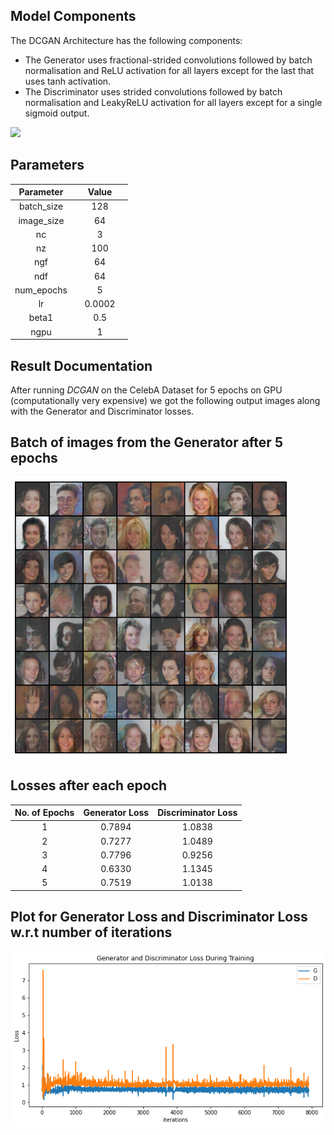 ## Model Components
The DCGAN Architecture has the following components:

- The Generator uses fractional-strided convolutions followed by batch normalisation and ReLU activation for all layers except for the last that uses tanh activation.
- The Discriminator uses strided convolutions followed by batch normalisation and LeakyReLU activation for all layers except for a single sigmoid output.
<img src="https://miro.medium.com/max/846/1*rdXKdyfNjorzP10ZA3yNmQ.png" >

## Parameters

Parameter |  &nbsp;&nbsp;&nbsp;&nbsp; Value &nbsp;&nbsp;&nbsp;&nbsp; |
:------------: | :---: |
batch_size | 128 |
image_size | 64 |
nc | 3 |
nz | 100 |
ngf | 64 |
ndf | 64 |
num_epochs | 5 |
lr | 0.0002 |
beta1 | 0.5 |
ngpu | 1 |

## Result Documentation
After running *DCGAN* on the CelebA Dataset for 5 epochs on GPU (computationally very expensive) we got the following output images along with the Generator and Discriminator losses.

## Batch of images from the Generator after 5 epochs 
<img src="/pyvision/gans/deep_convolutional_gan/results//result2.png">

## Losses after each epoch
No. of Epochs | Generator Loss | Discriminator Loss |
:------------: | :------------: | :------------: |
1 | 0.7894 | 1.0838 |
2 | 0.7277 | 1.0489 |
3 | 0.7796 | 0.9256 |
4 | 0.6330 | 1.1345 |
5 | 0.7519 | 1.0138 |

## Plot for Generator Loss and Discriminator Loss w.r.t number of iterations
<img src="/pyvision/gans/deep_convolutional_gan/results/losses.png">

